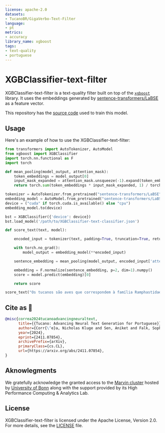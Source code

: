 ```yaml
---
license: apache-2.0
datasets:
- TucanoBR/GigaVerbo-Text-Filter
language:
- pt
metrics:
- accuracy
library_name: xgboost
tags:
- text-quality
- portuguese
---
```

# XGBClassifier-text-filter

XGBClassifier-text-filter is a text-quality filter built on top of the [`xgboost`](https://xgboost.readthedocs.io/en/stable/) library. It uses the embeddings generated by [sentence-transformers/LaBSE](https://huggingface.co/sentence-transformers/LaBSE) as a feature vector.

This repository has the [source code](https://github.com/Nkluge-correa/Tucano) used to train this model.

## Usage

Here's an example of how to use the XGBClassifier-text-filter:

```python
from transformers import AutoTokenizer, AutoModel
from xgboost import XGBClassifier
import torch.nn.functional as F
import torch

def mean_pooling(model_output, attention_mask):
    token_embeddings = model_output[0]
    input_mask_expanded = attention_mask.unsqueeze(-1).expand(token_embeddings.size()).float()
    return torch.sum(token_embeddings * input_mask_expanded, 1) / torch.clamp(input_mask_expanded.sum(1), min=1e-9)

tokenizer = AutoTokenizer.from_pretrained("sentence-transformers/LaBSE")
embedding_model = AutoModel.from_pretrained("sentence-transformers/LaBSE")
device = ("cuda" if torch.cuda.is_available() else "cpu")
embedding_model.to(device)

bst = XGBClassifier({'device': device})
bst.load_model('/path/to/XGBClassifier-text-classifier.json')

def score_text(text, model):

    encoded_input = tokenizer(text, padding=True, truncation=True, return_tensors='pt').to(device)

    with torch.no_grad():
        model_output = embedding_model(**encoded_input)

    sentence_embedding = mean_pooling(model_output, encoded_input['attention_mask'])

    embedding = F.normalize(sentence_embedding, p=2, dim=1).numpy()
    score = model.predict(embedding)[0]

    return score

score_text("Os tucanos são aves que correspondem à família Ramphastidae, vivem nas florestas tropicais da América Central e América do Sul. A família inclui cinco gêneros e mais de quarenta espécies diferentes. Possuem bicos notavelmente grandes e coloridos, que possuem a função de termorregulação para as muitas espécies que passam muito tempo na copa da floresta exposta ao sol tropical quente.", bst)
```

## Cite as 🤗

```bibtex
@misc{correa2024tucanoadvancingneuraltext,
      title={{Tucano: Advancing Neural Text Generation for Portuguese}}, 
      author={Corr{\^e}a, Nicholas Kluge and Sen, Aniket and Falk, Sophia and Fatimah, Shiza},
      year={2024},
      eprint={2411.07854},
      archivePrefix={arXiv},
      primaryClass={cs.CL},
      url={https://arxiv.org/abs/2411.07854}, 
}
```

## Aknowlegments

We gratefully acknowledge the granted access to the [Marvin cluster](https://www.hpc.uni-bonn.de/en/systems/marvin) hosted by [University of Bonn](https://www.uni-bonn.de/en) along with the support provided by its High Performance Computing \& Analytics Lab.

## License

XGBClassifier-text-filter is licensed under the Apache License, Version 2.0. For more details, see the [LICENSE](../../LICENSE) file.

